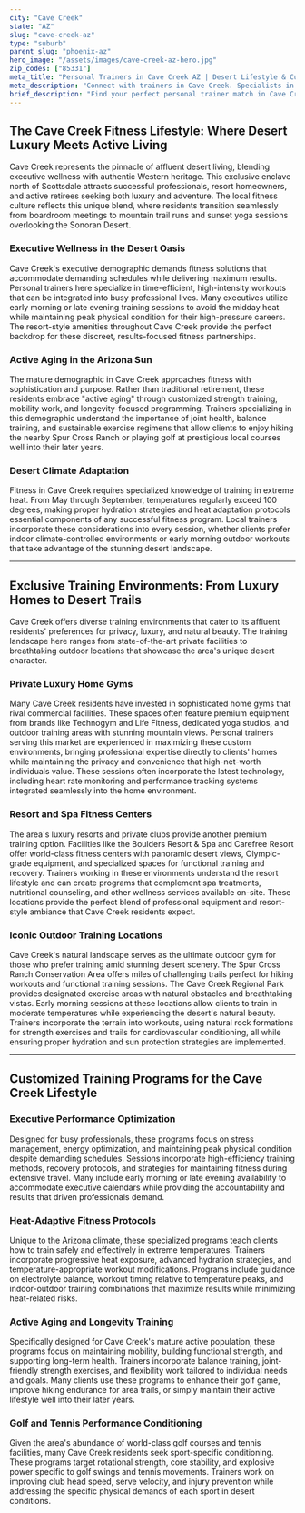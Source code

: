 ```yaml
---
city: "Cave Creek"
state: "AZ"
slug: "cave-creek-az"
type: "suburb"
parent_slug: "phoenix-az"
hero_image: "/assets/images/cave-creek-az-hero.jpg"
zip_codes: ["85331"]
meta_title: "Personal Trainers in Cave Creek AZ | Desert Lifestyle & Custom Home Fitness"
meta_description: "Connect with trainers in Cave Creek. Specialists in large custom homes, discreet training, and desert trail conditioning."
brief_description: "Find your perfect personal trainer match in Cave Creek's exclusive resort community. Our elite service connects you with certified professionals specializing in executive fitness, active aging programs, and heat-adaptive training tailored to Arizona's desert climate. Whether you prefer private sessions at your luxury home gym, resort fitness center workouts, or mountain trail training, we match you with trainers who understand the unique demands of affluent suburban living. Discover customized programs for golf conditioning, longevity fitness, and sustainable wellness strategies designed for Cave Creek's active, upscale lifestyle. Start your personalized fitness journey today."
---
```

## The Cave Creek Fitness Lifestyle: Where Desert Luxury Meets Active Living

Cave Creek represents the pinnacle of affluent desert living, blending executive wellness with authentic Western heritage. This exclusive enclave north of Scottsdale attracts successful professionals, resort homeowners, and active retirees seeking both luxury and adventure. The local fitness culture reflects this unique blend, where residents transition seamlessly from boardroom meetings to mountain trail runs and sunset yoga sessions overlooking the Sonoran Desert.

### Executive Wellness in the Desert Oasis

Cave Creek's executive demographic demands fitness solutions that accommodate demanding schedules while delivering maximum results. Personal trainers here specialize in time-efficient, high-intensity workouts that can be integrated into busy professional lives. Many executives utilize early morning or late evening training sessions to avoid the midday heat while maintaining peak physical condition for their high-pressure careers. The resort-style amenities throughout Cave Creek provide the perfect backdrop for these discreet, results-focused fitness partnerships.

### Active Aging in the Arizona Sun

The mature demographic in Cave Creek approaches fitness with sophistication and purpose. Rather than traditional retirement, these residents embrace "active aging" through customized strength training, mobility work, and longevity-focused programming. Trainers specializing in this demographic understand the importance of joint health, balance training, and sustainable exercise regimens that allow clients to enjoy hiking the nearby Spur Cross Ranch or playing golf at prestigious local courses well into their later years.

### Desert Climate Adaptation

Fitness in Cave Creek requires specialized knowledge of training in extreme heat. From May through September, temperatures regularly exceed 100 degrees, making proper hydration strategies and heat adaptation protocols essential components of any successful fitness program. Local trainers incorporate these considerations into every session, whether clients prefer indoor climate-controlled environments or early morning outdoor workouts that take advantage of the stunning desert landscape.

---

## Exclusive Training Environments: From Luxury Homes to Desert Trails

Cave Creek offers diverse training environments that cater to its affluent residents' preferences for privacy, luxury, and natural beauty. The training landscape here ranges from state-of-the-art private facilities to breathtaking outdoor locations that showcase the area's unique desert character.

### Private Luxury Home Gyms

Many Cave Creek residents have invested in sophisticated home gyms that rival commercial facilities. These spaces often feature premium equipment from brands like Technogym and Life Fitness, dedicated yoga studios, and outdoor training areas with stunning mountain views. Personal trainers serving this market are experienced in maximizing these custom environments, bringing professional expertise directly to clients' homes while maintaining the privacy and convenience that high-net-worth individuals value. These sessions often incorporate the latest technology, including heart rate monitoring and performance tracking systems integrated seamlessly into the home environment.

### Resort and Spa Fitness Centers

The area's luxury resorts and private clubs provide another premium training option. Facilities like the Boulders Resort & Spa and Carefree Resort offer world-class fitness centers with panoramic desert views, Olympic-grade equipment, and specialized spaces for functional training and recovery. Trainers working in these environments understand the resort lifestyle and can create programs that complement spa treatments, nutritional counseling, and other wellness services available on-site. These locations provide the perfect blend of professional equipment and resort-style ambiance that Cave Creek residents expect.

### Iconic Outdoor Training Locations

Cave Creek's natural landscape serves as the ultimate outdoor gym for those who prefer training amid stunning desert scenery. The Spur Cross Ranch Conservation Area offers miles of challenging trails perfect for hiking workouts and functional training sessions. The Cave Creek Regional Park provides designated exercise areas with natural obstacles and breathtaking vistas. Early morning sessions at these locations allow clients to train in moderate temperatures while experiencing the desert's natural beauty. Trainers incorporate the terrain into workouts, using natural rock formations for strength exercises and trails for cardiovascular conditioning, all while ensuring proper hydration and sun protection strategies are implemented.

---

## Customized Training Programs for the Cave Creek Lifestyle

### Executive Performance Optimization

Designed for busy professionals, these programs focus on stress management, energy optimization, and maintaining peak physical condition despite demanding schedules. Sessions incorporate high-efficiency training methods, recovery protocols, and strategies for maintaining fitness during extensive travel. Many include early morning or late evening availability to accommodate executive calendars while providing the accountability and results that driven professionals demand.

### Heat-Adaptive Fitness Protocols

Unique to the Arizona climate, these specialized programs teach clients how to train safely and effectively in extreme temperatures. Trainers incorporate progressive heat exposure, advanced hydration strategies, and temperature-appropriate workout modifications. Programs include guidance on electrolyte balance, workout timing relative to temperature peaks, and indoor-outdoor training combinations that maximize results while minimizing heat-related risks.

### Active Aging and Longevity Training

Specifically designed for Cave Creek's mature active population, these programs focus on maintaining mobility, building functional strength, and supporting long-term health. Trainers incorporate balance training, joint-friendly strength exercises, and flexibility work tailored to individual needs and goals. Many clients use these programs to enhance their golf game, improve hiking endurance for area trails, or simply maintain their active lifestyle well into their later years.

### Golf and Tennis Performance Conditioning

Given the area's abundance of world-class golf courses and tennis facilities, many Cave Creek residents seek sport-specific conditioning. These programs target rotational strength, core stability, and explosive power specific to golf swings and tennis movements. Trainers work on improving club head speed, serve velocity, and injury prevention while addressing the specific physical demands of each sport in desert conditions.